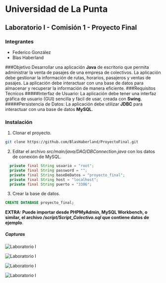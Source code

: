 # Universidad de La Punta

## Laboratorio I - Comisión 1 - Proyecto Final

### Integrantes

- Federico González
- Blas Haberland

###Objetivo
Desarrollar una aplicación **Java** de escritorio que permita administrar la venta
de pasajes de una empresa de colectivos. La aplicación debe gestionar la información
de rutas, horarios, pasajeros y ventas de pasajes. La aplicación debe interactuar con
una base de datos para almacenar y recuperar la información de manera eficiente.
###Requisitos Técnicos
#####Interfaz de Usuario:
La aplicación debe tener una interfaz gráfica de usuario (GUI) sencilla y fácil de usar,
creada con **Swing**.
#####Persistencia de Datos:
La aplicación debe utilizar **JDBC** para interactuar con una base de datos **MySQL**.

### Instalación

1. Clonar el proyecto.

```bash
git clone https://github.com/BlasHaberland/ProyectoFinal.git
```

2. Editar el archivo _src/main/java/DAO/DBConnection.java_ con los datos de conexión de MySQL.

```java
  private final String usuario = "root";
  private final String password = "";
  private final String baseDeDatos = "proyecto_final";
  private final String host = "localhost";
  private final String puerto = "3306";
```

3. Crear la base de datos.

```sql
CREATE DATABASE proyecto_final;
```

**EXTRA: Puede importar desde PHPMyAdmin, MySQL Workbench, o similar, el archivo _/script/Script_Colectivo.sql_ que contiene datos de ejemplo**.

##### Capturas

![Laboratorio I](https://i.ibb.co/YcySYtP/lab-01.png 'Laboratorio I')

![Laboratorio I](https://i.ibb.co/jhNvH3J/lab-02.png 'Laboratorio I')

![Laboratorio I](https://i.ibb.co/NxJN81p/lab-03.png 'Laboratorio I')

![Laboratorio I](https://i.ibb.co/HxGxxtb/Proyecto-Final.png 'Laboratorio I')
